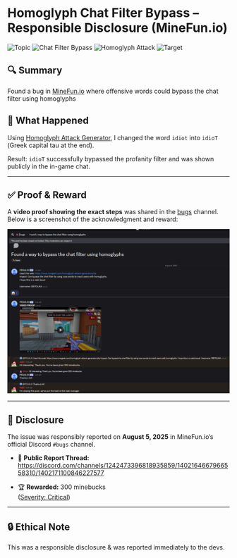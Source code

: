 # Homoglyph Chat Filter Bypass – Responsible Disclosure (MineFun.io)
![Topic](https://img.shields.io/badge/Topic-Bug_Bounty-ff0004?style=plastic)
![Chat Filter Bypass](https://img.shields.io/badge/Type-Chat_Filter_Bypass-blue?style=plastic)
![Homoglyph Attack](https://img.shields.io/badge/Technique-Homoglyph-9300FF?style=plastic)
![Target](https://img.shields.io/badge/Target-MineFun.io-D3FF00?style=plastic)


## 🔍 Summary
Found a bug in [MineFun.io](https://minefun.io) where offensive words could bypass the chat filter using homoglyphs

## 🧠 What Happened
Using [Homoglyph Attack Generator](https://www.irongeek.com/homoglyph-attack-generator.php), I changed the word `idiot` into `idioΤ` (Greek capital tau at the end).

Result: `idioΤ` successfully bypassed the profanity filter and was shown publicly in the in-game chat.

---

## ✅ Proof & Reward
A **video proof showing the exact steps** was shared in the [bugs](https://discord.com/channels/1242473396818935859/1402164667966558310/1402171100846227577) channel.  
Below is a screenshot of the acknowledgment and reward:

![screenshot.png](https://github.com/obitouka/minefun.io-homoglyph-bypass/blob/main/img/proof.png)

---

## 📩 Disclosure
The issue was responsibly reported on **August 5, 2025** in MineFun.io’s official Discord `#bugs` channel.

- 🧾 **Public Report Thread:**  
  https://discord.com/channels/1242473396818935859/1402164667966558310/1402171100846227577

- 🏆 **Rewarded:** 300 minebucks  
  ([Severity: Critical](https://discord.com/channels/1242473396818935859/1319321791965040723/1319323191981637652))

---

## 🔒 Ethical Note
This was a responsible disclosure & was reported immediately to the devs.
